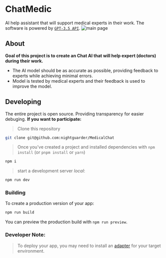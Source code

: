 # ChatMedic

AI help assistant that will support medical experts in their work.
The software is powered by [`GPT-3.5 API`](https://platform.openai.com/docs/models/gpt-3-5). 
![main page](src/img/main_page.png)

## About

**Goal of this project is to create an Chat AI that will help expert (doctors) during their work.** 
- The AI model should be as accurate as possible, providing feedback to experts while achieving minimal errors.
- Model is tested by medical experts and their feedback is used to improve the model. 

## Developing

The entire project is open source. Providing transparency for easier debuging.
**If you want to participate:**
> Clone this repository
```bash
git clone git@github.com:nightguarder/MedicalChat
```
> Once you've created a project and installed dependencies with `npm install` (or `pnpm install` or `yarn`)
```bash
npm i
```
> start a development server *local*:
```bash
npm run dev
```

### Building

To create a production version of your app:

```bash
npm run build
```

You can preview the production build with `npm run preview`.
### Developer Note:
> To deploy your app, you may need to install an [adapter](https://kit.svelte.dev/docs/adapters) for your target environment.
